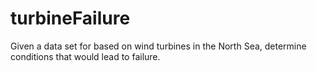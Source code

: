 # turbineFailure
Given a data set for based on wind turbines in the North Sea, determine conditions that would lead to failure.
